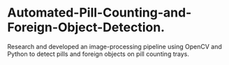 # Automated-Pill-Counting-and-Foreign-Object-Detection.
Research and developed an image-processing pipeline using OpenCV and Python to detect pills and foreign objects on pill counting trays.
